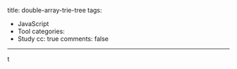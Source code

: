title: double-array-trie-tree
tags:
  - JavaScript
  - Tool
categories:
  - Study
cc: true
comments: false
---

t